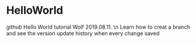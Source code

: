 # HelloWorld
github Hello World tutorial
Wolf 2019.08.11.
\n Learn how to creat a branch and see the version update history when every change saved
